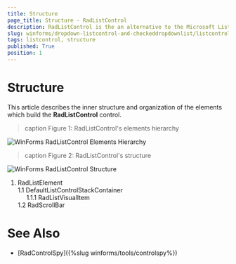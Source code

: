```yaml
---
title: Structure
page_title: Structure - RadListControl
description: RadListControl is the an alternative to the Microsoft ListBox control.
slug: winforms/dropdown-listcontrol-and-checkeddropdownlist/listcontrol/structure
tags: listcontrol, structure
published: True
position: 1
---
```


# Structure

This article describes the inner structure and organization of the elements which build the __RadListControl__ control.
        
>caption Figure 1: RadListControl's elements hierarchy

![WinForms RadListControl Elements Hierarchy](images/dropdown-and-listcontrol-listcontrol-structure001.png)

>caption Figure 2: RadListControl's structure

![WinForms RadListControl Structure](images/dropdown-and-listcontrol-listcontrol-structure002.png)

 1. RadListElement  
  1.1 DefaultListControlStackContainer   
&nbsp;&nbsp;&nbsp;&nbsp;&nbsp;1.1.1 RadListVisualItem  
  1.2 RadScrollBar  

# See Also

* [RadControlSpy]({%slug winforms/tools/controlspy%})
            
